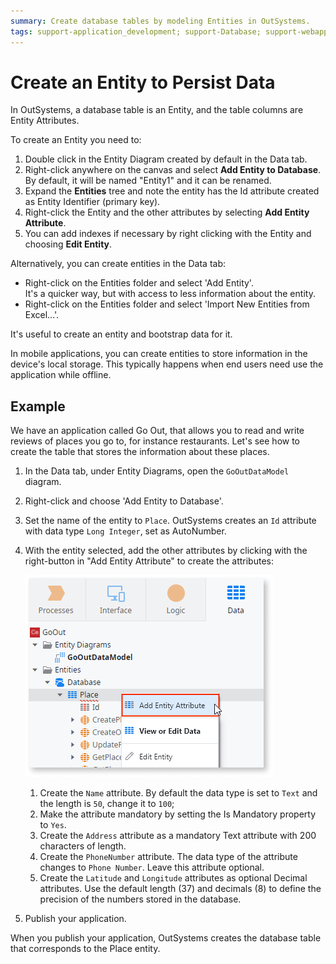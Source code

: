```yaml
---
summary: Create database tables by modeling Entities in OutSystems.
tags: support-application_development; support-Database; support-webapps
---
```


# Create an Entity to Persist Data
  
In OutSystems, a database table is an Entity, and the table columns are Entity Attributes.

To create an Entity you need to:

1. Double click in the Entity Diagram created by default in the Data tab. 
1. Right-click anywhere on the canvas and select **Add Entity to Database**. By default, it will be named "Entity1" and it can be renamed.
1. Expand the **Entities** tree and note the entity has the Id attribute created as Entity Identifier (primary key). 
1. Right-click the Entity and the other attributes by selecting **Add Entity Attribute**.
1. You can add indexes if necessary by right clicking with the Entity and choosing **Edit Entity**.

Alternatively, you can create entities in the Data tab:

* Right-click on the Entities folder and select 'Add Entity'.  
It's a quicker way, but with access to less information about the entity.
* Right-click on the Entities folder and select 'Import New Entities from Excel...'.

It's useful to create an entity and bootstrap data for it.

In mobile applications, you can create entities to store information in the device's local storage. This typically happens when end users need use the application while  offline.


## Example

We have an application called Go Out, that allows you to read and write reviews of places you go to, for instance restaurants. Let's see how to create the table that stores the information about these places.

1. In the Data tab, under Entity Diagrams, open the `GoOutDataModel` diagram.

2. Right-click and choose 'Add Entity to Database'.

3. Set the name of the entity to `Place`. OutSystems creates an `Id` attribute with data type `Long Integer`, set as AutoNumber.

4. With the entity selected, add the other attributes by clicking with the right-button in "Add Entity Attribute" to create the attributes:

    ![](images/entity-editor.png)

    1. Create the `Name` attribute. By default the data type is set to `Text` and the length is `50`, change it to `100`;
    1. Make the attribute mandatory by setting the Is Mandatory property to `Yes`.
    1. Create the `Address` attribute as a mandatory Text attribute with 200 characters of length.
    1. Create the `PhoneNumber` attribute. The data type of the attribute changes to `Phone Number`. Leave this attribute optional. 
    1. Create the `Latitude` and `Longitude` attributes as optional Decimal attributes. Use the default length (37) and decimals (8) to define the precision of the numbers stored in the database.

5. Publish your application.

When you publish your application, OutSystems creates the database table that corresponds to the Place entity.
